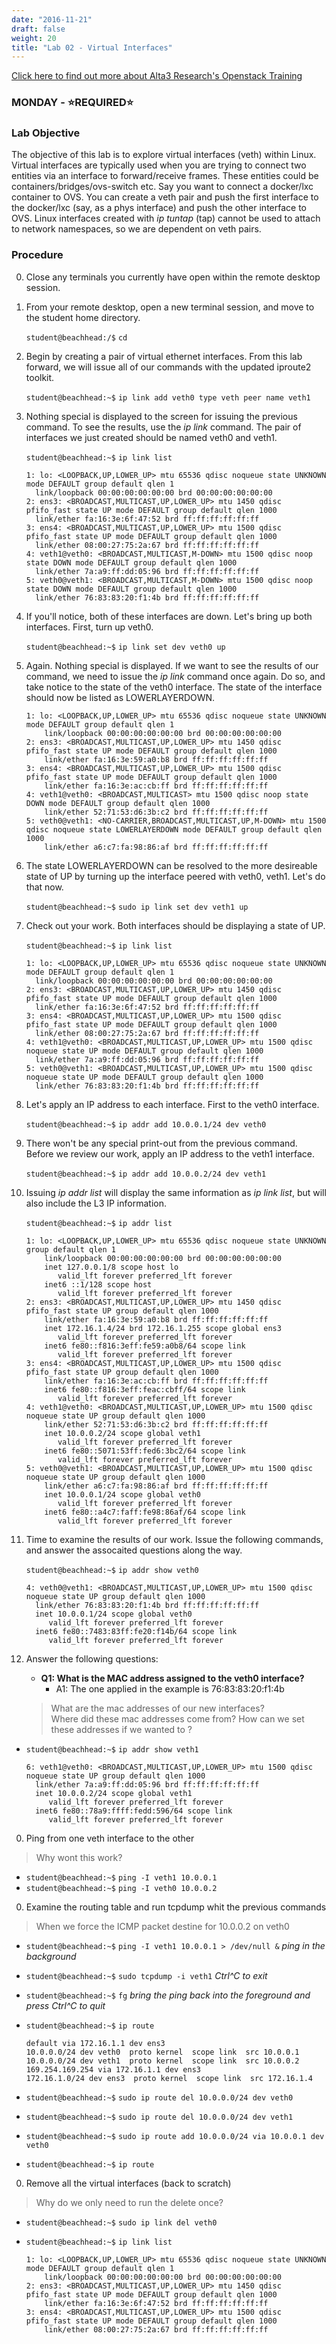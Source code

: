 ```yaml
---
date: "2016-11-21"
draft: false
weight: 20
title: "Lab 02 - Virtual Interfaces"
---
```

[Click here to find out more about Alta3 Research's Openstack Training](https://alta3.com/courses/openstack)

### MONDAY - &#x2B50;REQUIRED&#x2B50;

### Lab Objective

The objective of this lab is to explore virtual interfaces (veth) within Linux. Virtual interfaces are typically used when you are trying to connect two entities via an interface to forward/receive frames. These entities could be containers/bridges/ovs-switch etc. Say you want to connect a docker/lxc container to OVS. You can create a veth pair and push the first interface to the docker/lxc (say, as a phys interface) and push the other interface to OVS. Linux interfaces created with *ip tuntap* (tap) cannot be used to attach to network namespaces, so we are dependent on veth pairs.

### Procedure

0. Close any terminals you currently have open within the remote desktop session.

0. From your remote desktop, open a new terminal session, and move to the student home directory.

    `student@beachhead:/$` `cd`

0. Begin by creating a pair of virtual ethernet interfaces. From this lab forward, we will issue all of our commands with the updated iproute2 toolkit.

    `student@beachhead:~$` `ip link add veth0 type veth peer name veth1`

0. Nothing special is displayed to the screen for issuing the previous command. To see the results, use the *ip link* command. The pair of interfaces we just created should be named veth0 and veth1.

    `student@beachhead:~$` `ip link list`

    ```
    1: lo: <LOOPBACK,UP,LOWER_UP> mtu 65536 qdisc noqueue state UNKNOWN mode DEFAULT group default qlen 1
      link/loopback 00:00:00:00:00:00 brd 00:00:00:00:00:00
    2: ens3: <BROADCAST,MULTICAST,UP,LOWER_UP> mtu 1450 qdisc pfifo_fast state UP mode DEFAULT group default qlen 1000
      link/ether fa:16:3e:6f:47:52 brd ff:ff:ff:ff:ff:ff
    3: ens4: <BROADCAST,MULTICAST,UP,LOWER_UP> mtu 1500 qdisc pfifo_fast state UP mode DEFAULT group default qlen 1000
      link/ether 08:00:27:75:2a:67 brd ff:ff:ff:ff:ff:ff
    4: veth1@veth0: <BROADCAST,MULTICAST,M-DOWN> mtu 1500 qdisc noop state DOWN mode DEFAULT group default qlen 1000
      link/ether 7a:a9:ff:dd:05:96 brd ff:ff:ff:ff:ff:ff
    5: veth0@veth1: <BROADCAST,MULTICAST,M-DOWN> mtu 1500 qdisc noop state DOWN mode DEFAULT group default qlen 1000
      link/ether 76:83:83:20:f1:4b brd ff:ff:ff:ff:ff:ff
    ```  

0. If you'll notice, both of these interfaces are down. Let's bring up both interfaces. First, turn up veth0.

    `student@beachhead:~$` `ip link set dev veth0 up`

0. Again. Nothing special is displayed. If we want to see the results of our command, we need to issue the *ip link* command once again. Do so, and take notice to the state of the veth0 interface. The state of the interface should now be listed as LOWERLAYERDOWN.

    ```
    1: lo: <LOOPBACK,UP,LOWER_UP> mtu 65536 qdisc noqueue state UNKNOWN mode DEFAULT group default qlen 1
        link/loopback 00:00:00:00:00:00 brd 00:00:00:00:00:00
    2: ens3: <BROADCAST,MULTICAST,UP,LOWER_UP> mtu 1450 qdisc pfifo_fast state UP mode DEFAULT group default qlen 1000
        link/ether fa:16:3e:59:a0:b8 brd ff:ff:ff:ff:ff:ff
    3: ens4: <BROADCAST,MULTICAST,UP,LOWER_UP> mtu 1500 qdisc pfifo_fast state UP mode DEFAULT group default qlen 1000
        link/ether fa:16:3e:ac:cb:ff brd ff:ff:ff:ff:ff:ff
    4: veth1@veth0: <BROADCAST,MULTICAST> mtu 1500 qdisc noop state DOWN mode DEFAULT group default qlen 1000
        link/ether 52:71:53:d6:3b:c2 brd ff:ff:ff:ff:ff:ff
    5: veth0@veth1: <NO-CARRIER,BROADCAST,MULTICAST,UP,M-DOWN> mtu 1500 qdisc noqueue state LOWERLAYERDOWN mode DEFAULT group default qlen 1000
        link/ether a6:c7:fa:98:86:af brd ff:ff:ff:ff:ff:ff
    ```

0. The state LOWERLAYERDOWN can be resolved to the more desireable state of UP by turning up the interface peered with veth0, veth1. Let's do that now. 

    `student@beachhead:~$` `sudo ip link set dev veth1 up`

0. Check out your work. Both interfaces should be displaying a state of UP.

    `student@beachhead:~$` `ip link list`

    ```
    1: lo: <LOOPBACK,UP,LOWER_UP> mtu 65536 qdisc noqueue state UNKNOWN mode DEFAULT group default qlen 1
      link/loopback 00:00:00:00:00:00 brd 00:00:00:00:00:00
    2: ens3: <BROADCAST,MULTICAST,UP,LOWER_UP> mtu 1450 qdisc pfifo_fast state UP mode DEFAULT group default qlen 1000
      link/ether fa:16:3e:6f:47:52 brd ff:ff:ff:ff:ff:ff
    3: ens4: <BROADCAST,MULTICAST,UP,LOWER_UP> mtu 1500 qdisc pfifo_fast state UP mode DEFAULT group default qlen 1000
      link/ether 08:00:27:75:2a:67 brd ff:ff:ff:ff:ff:ff
    4: veth1@veth0: <BROADCAST,MULTICAST,UP,LOWER_UP> mtu 1500 qdisc noqueue state UP mode DEFAULT group default qlen 1000
      link/ether 7a:a9:ff:dd:05:96 brd ff:ff:ff:ff:ff:ff
    5: veth0@veth1: <BROADCAST,MULTICAST,UP,LOWER_UP> mtu 1500 qdisc noqueue state UP mode DEFAULT group default qlen 1000
      link/ether 76:83:83:20:f1:4b brd ff:ff:ff:ff:ff:ff
    ```
  
0. Let's apply an IP address to each interface. First to the veth0 interface.

    `student@beachhead:~$` `ip addr add 10.0.0.1/24 dev veth0`

0. There won't be any special print-out from the previous command. Before we review our work, apply an IP address to the veth1 interface.

    `student@beachhead:~$` `ip addr add 10.0.0.2/24 dev veth1`

0. Issuing *ip addr list* will display the same information as *ip link list*, but will also include the L3 IP information.

    `student@beachhead:~$` `ip addr list`
  
    ```
    1: lo: <LOOPBACK,UP,LOWER_UP> mtu 65536 qdisc noqueue state UNKNOWN group default qlen 1
        link/loopback 00:00:00:00:00:00 brd 00:00:00:00:00:00
        inet 127.0.0.1/8 scope host lo
           valid_lft forever preferred_lft forever
        inet6 ::1/128 scope host
           valid_lft forever preferred_lft forever
    2: ens3: <BROADCAST,MULTICAST,UP,LOWER_UP> mtu 1450 qdisc pfifo_fast state UP group default qlen 1000
        link/ether fa:16:3e:59:a0:b8 brd ff:ff:ff:ff:ff:ff
        inet 172.16.1.4/24 brd 172.16.1.255 scope global ens3
           valid_lft forever preferred_lft forever
        inet6 fe80::f816:3eff:fe59:a0b8/64 scope link
           valid_lft forever preferred_lft forever
    3: ens4: <BROADCAST,MULTICAST,UP,LOWER_UP> mtu 1500 qdisc pfifo_fast state UP group default qlen 1000
        link/ether fa:16:3e:ac:cb:ff brd ff:ff:ff:ff:ff:ff
        inet6 fe80::f816:3eff:feac:cbff/64 scope link
           valid_lft forever preferred_lft forever
    4: veth1@veth0: <BROADCAST,MULTICAST,UP,LOWER_UP> mtu 1500 qdisc noqueue state UP group default qlen 1000
        link/ether 52:71:53:d6:3b:c2 brd ff:ff:ff:ff:ff:ff
        inet 10.0.0.2/24 scope global veth1
           valid_lft forever preferred_lft forever
        inet6 fe80::5071:53ff:fed6:3bc2/64 scope link
           valid_lft forever preferred_lft forever
    5: veth0@veth1: <BROADCAST,MULTICAST,UP,LOWER_UP> mtu 1500 qdisc noqueue state UP group default qlen 1000
        link/ether a6:c7:fa:98:86:af brd ff:ff:ff:ff:ff:ff
        inet 10.0.0.1/24 scope global veth0
           valid_lft forever preferred_lft forever
        inet6 fe80::a4c7:faff:fe98:86af/64 scope link
           valid_lft forever preferred_lft forever
    ```

0. Time to examine the results of our work. Issue the following commands, and answer the assocaited questions along the way.

    `student@beachhead:~$` `ip addr show veth0`
  
    ```
    4: veth0@veth1: <BROADCAST,MULTICAST,UP,LOWER_UP> mtu 1500 qdisc noqueue state UP group default qlen 1000
      link/ether 76:83:83:20:f1:4b brd ff:ff:ff:ff:ff:ff
      inet 10.0.0.1/24 scope global veth0
         valid_lft forever preferred_lft forever
      inet6 fe80::7483:83ff:fe20:f14b/64 scope link 
         valid_lft forever preferred_lft forever
    ```
    
0. Answer the following questions:

    - **Q1: What is the MAC address assigned to the veth0 interface?**
      - A1: The one applied in the example is 76:83:83:20:f1:4b
      
    > What are the mac addresses of our new interfaces?  
    > Where did these mac addresses come from?
    > How can we set these addresses if we wanted to ?

    
  * `student@beachhead:~$` `ip addr show veth1`
  
    ```
    6: veth1@veth0: <BROADCAST,MULTICAST,UP,LOWER_UP> mtu 1500 qdisc noqueue state UP group default qlen 1000
      link/ether 7a:a9:ff:dd:05:96 brd ff:ff:ff:ff:ff:ff
      inet 10.0.0.2/24 scope global veth1
         valid_lft forever preferred_lft forever
      inet6 fe80::78a9:ffff:fedd:596/64 scope link 
         valid_lft forever preferred_lft forever
    ``` 

0. Ping from one veth interface to the other

  > Why wont this work?

  * `student@beachhead:~$` `ping -I veth1 10.0.0.1`
  * `student@beachhead:~$` `ping -I veth0 10.0.0.2`

0. Examine the routing table and run tcpdump whit the previous commands

  > When we force the ICMP packet destine for 10.0.0.2 on veth0 

  * `student@beachhead:~$` `ping -I veth1 10.0.0.1 > /dev/null &` _ping in the background_
  * `student@beachhead:~$` `sudo tcpdump -i veth1` _Ctrl^C to exit_
  * `student@beachhead:~$` `fg` _bring the ping back into the foreground and press Ctrl^C to quit_
  * `student@beachhead:~$` `ip route`
  
    ```
    default via 172.16.1.1 dev ens3 
    10.0.0.0/24 dev veth0  proto kernel  scope link  src 10.0.0.1 
    10.0.0.0/24 dev veth1  proto kernel  scope link  src 10.0.0.2 
    169.254.169.254 via 172.16.1.1 dev ens3 
    172.16.1.0/24 dev ens3  proto kernel  scope link  src 172.16.1.4 
    ```
  
  * `student@beachhead:~$` `sudo ip route del 10.0.0.0/24 dev veth0`
  * `student@beachhead:~$` `sudo ip route del 10.0.0.0/24 dev veth1`
  * `student@beachhead:~$` `sudo ip route add 10.0.0.0/24 via 10.0.0.1 dev veth0`
  * `student@beachhead:~$` `ip route`

0. Remove all the virtual interfaces (back to scratch)

  > Why do we only need to run the delete once?

  * `student@beachhead:~$` `sudo ip link del veth0`
  * `student@beachhead:~$` `ip link list`
  
    ```
    1: lo: <LOOPBACK,UP,LOWER_UP> mtu 65536 qdisc noqueue state UNKNOWN mode DEFAULT group default qlen 1
        link/loopback 00:00:00:00:00:00 brd 00:00:00:00:00:00
    2: ens3: <BROADCAST,MULTICAST,UP,LOWER_UP> mtu 1450 qdisc pfifo_fast state UP mode DEFAULT group default qlen 1000
        link/ether fa:16:3e:6f:47:52 brd ff:ff:ff:ff:ff:ff
    3: ens4: <BROADCAST,MULTICAST,UP,LOWER_UP> mtu 1500 qdisc pfifo_fast state UP mode DEFAULT group default qlen 1000
        link/ether 08:00:27:75:2a:67 brd ff:ff:ff:ff:ff:ff
    ```

